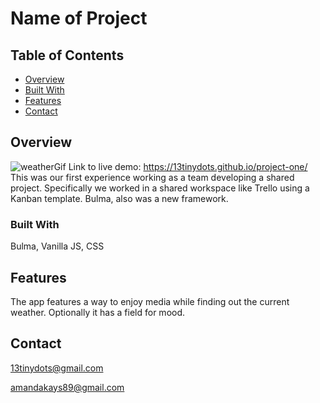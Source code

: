 # Name of Project

## Table of Contents

- [Overview](#overview)
- [Built With](#built-with)
- [Features](#features)
- [Contact](#contact)


## Overview

![weatherGif](https://user-images.githubusercontent.com/79337638/122838691-38967080-d2bc-11eb-8260-16d3021eaa27.jpeg)
Link to live demo: https://13tinydots.github.io/project-one/
This was our first experience working as a team developing a shared project.
Specifically we worked in a shared workspace like Trello using a Kanban template.  Bulma, also was a new framework.


### Built With

Bulma, Vanilla JS, CSS

## Features

The app features a way to enjoy media while finding out the current weather.  Optionally it has a field for mood.

## Contact
13tinydots@gmail.com

amandakays89@gmail.com
